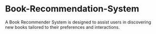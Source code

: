 # Book-Recommendation-System
A Book Recommender System is designed to assist users in discovering new books tailored to their preferences and interactions.
